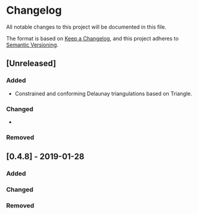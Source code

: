 # Changelog

All notable changes to this project will be documented in this file.

The format is based on [Keep a Changelog](https://keepachangelog.com/en/1.0.0/),
and this project adheres to [Semantic Versioning](https://semver.org/spec/v2.0.0.html).

## [Unreleased]

### Added

- Constrained and conforming Delaunay triangulations based on Triangle.

### Changed

- 

### Removed

## [0.4.8] - 2019-01-28

### Added

### Changed

### Removed

